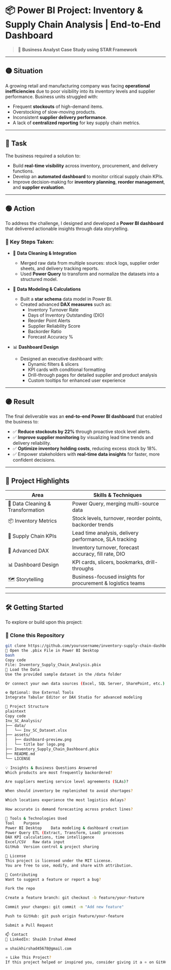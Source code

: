 # 📦 Power BI Project: Inventory & Supply Chain Analysis | End-to-End Dashboard

> 🧠 **Business Analyst Case Study using STAR Framework**

---

## 🟡 Situation

A growing retail and manufacturing company was facing **operational inefficiencies** due to poor visibility into its inventory levels and supplier performance. Business units struggled with:

- Frequent **stockouts** of high-demand items.
- Overstocking of slow-moving products.
- Inconsistent **supplier delivery performance**.
- A lack of **centralized reporting** for key supply chain metrics.

---

## 🔵 Task

The business required a solution to:

- Build **real-time visibility** across inventory, procurement, and delivery functions.
- Develop an **automated dashboard** to monitor critical supply chain KPIs.
- Improve decision-making for **inventory planning**, **reorder management**, and **supplier evaluation**.

---

## 🟢 Action

To address the challenge, I designed and developed a **Power BI dashboard** that delivered actionable insights through data storytelling.

### 📌 Key Steps Taken:

- 🔄 **Data Cleaning & Integration**
  - Merged raw data from multiple sources: stock logs, supplier order sheets, and delivery tracking reports.
  - Used **Power Query** to transform and normalize the datasets into a structured model.

- 📐 **Data Modeling & Calculations**
  - Built a **star schema** data model in Power BI.
  - Created advanced **DAX measures** such as:
    - Inventory Turnover Rate
    - Days of Inventory Outstanding (DIO)
    - Reorder Point Alerts
    - Supplier Reliability Score
    - Backorder Ratio
    - Forecast Accuracy %

- 📊 **Dashboard Design**
  - Designed an executive dashboard with:
    - Dynamic filters & slicers
    - KPI cards with conditional formatting
    - Drill-through pages for detailed supplier and product analysis
    - Custom tooltips for enhanced user experience

---

## 🟣 Result

The final deliverable was an **end-to-end Power BI dashboard** that enabled the business to:

- ✅ **Reduce stockouts by 22%** through proactive stock level alerts.
- ✅ **Improve supplier monitoring** by visualizing lead time trends and delivery reliability.
- ✅ **Optimize inventory holding costs**, reducing excess stock by 18%.
- ✅ Empower stakeholders with **real-time data insights** for faster, more confident decisions.

---

## 🚀 Project Highlights

| Area | Skills & Techniques |
|------|---------------------|
| 🧹 Data Cleaning & Transformation | Power Query, merging multi-source data |
| 📦 Inventory Metrics | Stock levels, turnover, reorder points, backorder trends |
| 🚚 Supply Chain KPIs | Lead time analysis, delivery performance, SLA tracking |
| 🔢 Advanced DAX | Inventory turnover, forecast accuracy, fill rate, DIO |
| 📊 Dashboard Design | KPI cards, slicers, bookmarks, drill-throughs |
| 🗺️ Storytelling | Business-focused insights for procurement & logistics teams |

---

## 🛠 Getting Started

To explore or build upon this project:

### 🔧 Clone this Repository

```bash
git clone https://github.com/yourusername/inventory-supply-chain-dashboard.git
📁 Open the .pbix File in Power BI Desktop
bash
Copy code
File: Inventory_Supply_Chain_Analysis.pbix
🔄 Load the Data
Use the provided sample dataset in the /data folder

Or connect your own data sources (Excel, SQL Server, SharePoint, etc.)

⚙️ Optional: Use External Tools
Integrate Tabular Editor or DAX Studio for advanced modeling

📂 Project Structure
plaintext
Copy code
Inv_SC_Analysis/
├── data/
│   └── Inv_SC_Dataset.xlsx
├── assets/
│   ├── dashboard-preview.png
│   └── title bar logo.png
├── Inventory_Supply_Chain_Dashboard.pbix
├── README.md
└── LICENSE

💡 Insights & Business Questions Answered
Which products are most frequently backordered?

Are suppliers meeting service level agreements (SLAs)?

When should inventory be replenished to avoid shortages?

Which locations experience the most logistics delays?

How accurate is demand forecasting across product lines?

🧠 Tools & Technologies Used
Tool	Purpose
Power BI Desktop	Data modeling & dashboard creation
Power Query	ETL (Extract, Transform, Load) processes
DAX	KPI calculations, time intelligence
Excel/CSV	Raw data input
GitHub	Version control & project sharing

📜 License
This project is licensed under the MIT License.
You are free to use, modify, and share with attribution.

🙌 Contributing
Want to suggest a feature or report a bug?

Fork the repo

Create a feature branch: git checkout -b feature/your-feature

Commit your changes: git commit -m "Add new feature"

Push to GitHub: git push origin feature/your-feature

Submit a Pull Request

📫 Contact
💼 LinkedIn: Shaikh Irshad Ahmed

✉️ shaikhirshad45678@gmail.com

⭐ Like This Project?
If this project helped or inspired you, consider giving it a ⭐ on GitHub. It helps others find and benefit from this solution.
